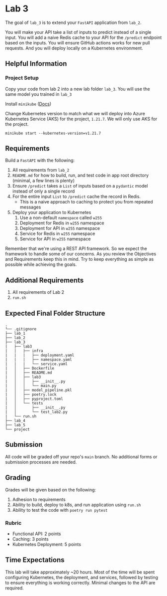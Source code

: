 # Lab 3

The goal of `lab_3` is to extend your `FastAPI` application from `lab_2`. 

You will make your API take a list of inputs to predict instead of a single input. You will add a naive Redis cache to your API for the `/predict` endpoint based on the inputs. You will ensure GitHub actions works for new pull requests. And you will deploy locally on a Kubernetes environment.

## Helpful Information

### Project Setup

Copy your code from lab 2 into a new lab folder `lab_3`. You will use the same model you trained in `lab_3`

Install `minikube` ([Docs](https://minikube.sigs.k8s.io/docs/start/))

Change Kubernetes version to match what we will deploy into Azure Kubernetes Service (AKS) for the project, `1.21.7`. We will only use AKS for the project.

`minikube start --kubernetes-version=v1.21.7`

## Requirements

Build a `FastAPI` with the following:

1. All requirements from `lab_2`
2. `README.md` for how to build, run, and test code in app root directory (minimal, a few lines is plenty)
3. Ensure `/predict` takes a `List` of inputs based on a `pydantic` model instead of only a single record
4. For the entire input `List` to `/predict` cache the record in Redis.
   - This is a naive approach to caching to protect you from repeated messages
5. Deploy your application to Kubernetes
   1. Use a non-default `namespace` called `w255`
   2. Deployment for Redis in `w255` namespace
   3. Deployment for API in `w255` namespace
   4. Service for Redis in `w255` namespace
   5. Service for API in `w255` namespace

Remember that we're using a REST API framework. So we expect the framework to handle some of our concerns. As you review the Objectives and Requirements keep this in mind. Try to keep everything as simple as possible while achieving the goals.

## Additional Requirements

1. All requirements of Lab 2
2. `run.sh`

## Expected Final Folder Structure

```{text}
.
└── .gitignore
├── lab_1
├── lab_2
├── lab_3
|   ├── lab3
|   |   ├── infra
|   |   |   ├── deployment.yaml
|   |   |   ├── namespace.yaml 
|   |   |   └── service.yaml
|   │   ├── Dockerfile
|   │   ├── README.md
|   │   ├── lab3
|   │   │   ├── __init__.py
|   │   │   └── main.py
|   │   ├── model_pipeline.pkl
|   │   ├── poetry.lock
|   │   ├── pyproject.toml
|   │   └── tests
|   │       ├── __init__.py
|   │       └── test_lab2.py
|   └── run.sh
├── lab_4
├── lab_5
└── project
```

## Submission

All code will be graded off your repo's `main` branch. No additional forms or submission processes are needed.

## Grading

Grades will be given based on the following:

1. Adhesion to requirements
2. Ability to build, deploy to k8s, and run application using `run.sh`
3. Ability to test the code with `poetry run pytest`

### Rubric

- Functional API: 2 points
- Caching: 3 points
- Kubernetes Deployment: 5 points

## Time Expectations

This lab will take approximately ~20 hours. Most of the time will be spent configuring Kubernetes, the deployment, and services, followed by testing to ensure everything is working correctly. Minimal changes to the API are required.
